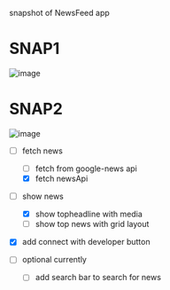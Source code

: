 snapshot of NewsFeed app 

# SNAP1
![image](https://user-images.githubusercontent.com/83442510/168229649-99ed134d-4037-458a-a03f-ebf734f356ff.png)
# SNAP2
![image](https://user-images.githubusercontent.com/83442510/168229732-c0d7e23e-0a71-4712-a5ef-ae8cf0480808.png)



 - [ ] fetch news
    - [ ] fetch from google-news api 
    - [x] fetch newsApi 
 - [ ] show news 
    - [x] show topheadline with media 
    - [ ] show top news with grid layout 
 - [x] add connect with developer button
 
 - [ ] optional currently 
    - [ ] add search bar to search for news 
